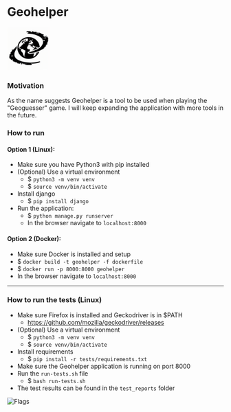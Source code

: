 # Geohelper
 <img src="./images/geohelper_logo.png" width="100" height="100">
 
### Motivation
As the name suggests Geohelper is a tool to be used when playing the "Geoguesser" game. I will keep expanding the application with more tools in the future.
### How to run
#### Option 1 (Linux):
- Make sure you have Python3 with pip installed
- (Optional) Use a virtual environment
  - $ `python3 -m venv venv`
  - $ `source venv/bin/activate`
- Install django 
  - $ `pip install django`
- Run the application:
  - $ `python manage.py runserver`
  - In the browser navigate to `localhost:8000`

#### Option 2 (Docker):
- Make sure Docker is installed and setup 
- $ `docker build -t geohelper -f dockerfile`
- $ `docker run -p 8000:8000 geohelper`
- In the browser navigate to `localhost:8000`

---
### How to run the tests (Linux)
- Make sure Firefox is installed and Geckodriver is in $PATH
  - https://github.com/mozilla/geckodriver/releases
- (Optional) Use a virtual environment
  - $ `python3 -m venv venv`
  - $ `source venv/bin/activate`
- Install requirements
  - $ `pip install -r tests/requirements.txt`
- Make sure the Geohelper application is running on port 8000
- Run the `run-tests.sh` file
  - $ `bash run-tests.sh`
- The test results can be found in the `test_reports` folder


![Flags](https://i.imgur.com/DXPqkRW.png)
